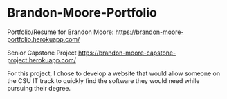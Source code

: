 # Brandon-Moore-Portfolio
Portfolio/Resume for Brandon Moore: https://brandon-moore-portfolio.herokuapp.com/

Senior Capstone Project
https://brandon-moore-capstone-project.herokuapp.com/

For this project, I chose to develop a website that would allow someone on the CSU IT track to quickly find the software they would need while pursuing their degree.
